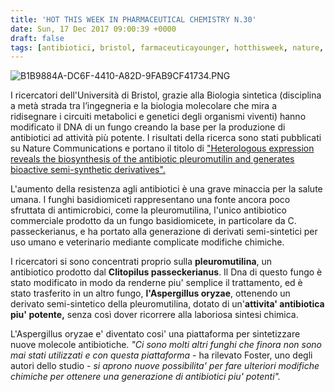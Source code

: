 ```yaml
---
title: 'HOT THIS WEEK IN PHARMACEUTICAL CHEMISTRY N.30'
date: Sun, 17 Dec 2017 09:00:39 +0000
draft: false
tags: [antibiotici, bristol, farmaceuticayounger, hotthisweek, nature, science]
---
```


![B1B9884A-DC6F-4410-A82D-9FAB9CF41734.PNG](/img/hot-this-week-in-pharmaceutical-chemistry-n-30.md/b1b9884a-dc6f-4410-a82d-9fab9cf41734.png?w=329)

I ricercatori dell'Università di Bristol, grazie alla Biologia sintetica (disciplina a metà strada tra l’ingegneria e la biologia molecolare che mira a ridisegnare i circuiti metabolici e genetici degli organismi viventi) hanno modificato il DNA di un fungo creando la base per la produzione di antibiotici ad attività più potente. I risultati della ricerca sono stati pubblicati su Nature Communications e portano il titolo di ["Heterologous expression reveals the biosynthesis of the antibiotic pleuromutilin and generates bioactive semi-synthetic derivatives".](https://www.nature.com/articles/s41467-017-01659-1)

L'aumento della resistenza agli antibiotici è una grave minaccia per la salute umana. I funghi basidiomiceti rappresentano una fonte ancora poco sfruttata di antimicrobici, come la pleuromutilina, l'unico antibiotico commerciale prodotto da un fungo basidiomicete, in particolare da C. passeckerianus, e ha portato alla generazione di derivati ​​semi-sintetici per uso umano e veterinario mediante complicate modifiche chimiche.

I ricercatori si sono concentrati proprio sulla **pleuromutilina**, un antibiotico prodotto dal **Clitopilus passeckerianus**. Il Dna di questo fungo è stato modificato in modo da renderne piu' semplice il trattamento, ed è stato trasferito in un altro fungo, **l'Aspergillus oryzae**, ottenendo un derivato semi-sintetico della pleuromutilina, dotato di un'**attivita' antibiotica piu' potente,** senza così dover ricorrere alla laboriosa sintesi chimica.

L'Aspergillus oryzae e' diventato cosi' una piattaforma per sintetizzare  nuove molecole antibiotiche. _"Ci sono molti altri funghi che finora non sono mai stati utilizzati e con questa piattaforma_ \- ha rilevato Foster, uno degli autori dello studio - _si aprono nuove possibilita' per fare ulteriori modifiche chimiche per ottenere una generazione di antibiotici piu' potenti"._